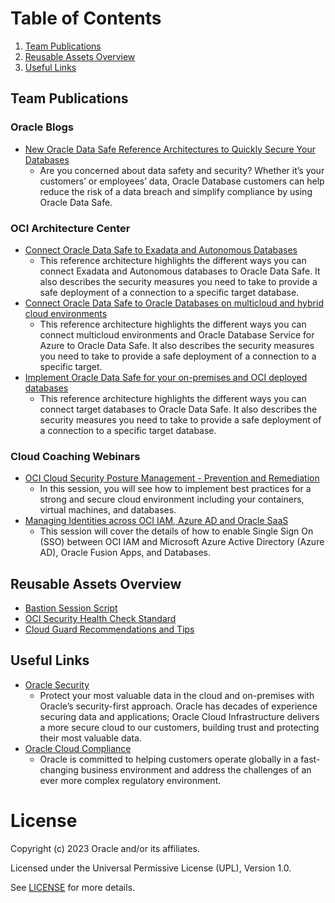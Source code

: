 # Table of Contents
 
1. [Team Publications](#team-publications)
3. [Reusable Assets Overview](#reusable-assets-overview)
2. [Useful Links](#useful-links)
   
## Team Publications
 
 
### Oracle Blogs

- [New Oracle Data Safe Reference Architectures to Quickly Secure Your Databases](https://blogs.oracle.com/cloudsecurity/post/oracle-data-safe-architectures-to-quickly-secure-your-databases)
    - Are you concerned about data safety and security? Whether it’s your customers’ or employees’ data, Oracle Database customers can help reduce the risk of a data breach and simplify compliance by using Oracle Data Safe.
      
### OCI Architecture Center
 
- [Connect Oracle Data Safe to Exadata and Autonomous Databases](https://docs.oracle.com/en/solutions/data-safe-exadata-adb/index.html)
    - This reference architecture highlights the different ways you can connect Exadata and Autonomous databases to Oracle Data Safe. It also describes the security measures you need to take to provide a safe deployment of a connection to a specific target database.
 - [Connect Oracle Data Safe to Oracle Databases on multicloud and hybrid cloud environments](https://docs.oracle.com/en/solutions/data-safe-multicloud-ods-hybrid/index.html)
     - This reference architecture highlights the different ways you can connect multicloud environments and Oracle Database Service for Azure to Oracle Data Safe. It also describes the security measures you need to take to provide a safe deployment of a connection to a specific target.
 - [Implement Oracle Data Safe for your on-premises and OCI deployed databases](https://docs.oracle.com/en/solutions/data-safe-on-oci-onprem/index.html) 
      - This reference architecture highlights the different ways you can connect target databases to Oracle Data Safe. It also describes the security measures you need to take to provide a safe deployment of a connection to a specific target database. 
 
### Cloud Coaching Webinars

- [OCI Cloud Security Posture Management - Prevention and Remediation](https://www.youtube.com/watch?v=zDJeS3ZPvTo)
     - In this session, you will see how to implement best practices for a strong and secure cloud environment including your containers, virtual machines, and databases.
- [Managing Identities across OCI IAM, Azure AD and Oracle SaaS](https://www.youtube.com/watch?v=9dFj9rePOuc)
     - This session will cover the details of how to enable Single Sign On (SSO) between OCI IAM and Microsoft Azure Active Directory (Azure AD), Oracle Fusion Apps, and Databases.
       
## Reusable Assets Overview

- [Bastion Session Script](bastion-session-script/README.md)
- [OCI Security Health Check Standard](oci-security-health-check-standard/README.md)
- [Cloud Guard Recommendations and Tips](cloud-guard-recommendations-and-tips/README.md)

      
## Useful Links
 
- [Oracle Security](https://www.oracle.com/security/)
    - Protect your most valuable data in the cloud and on-premises with Oracle’s security-first approach. Oracle has decades of experience securing data and applications; Oracle Cloud Infrastructure delivers a more secure cloud to our customers, building trust and protecting their most valuable data.
 - [Oracle Cloud Compliance](https://www.oracle.com/corporate/cloud-compliance/)
     - Oracle is committed to helping customers operate globally in a fast-changing business environment and address the challenges of an ever more complex regulatory environment. 

# License

Copyright (c) 2023 Oracle and/or its affiliates.
 
Licensed under the Universal Permissive License (UPL), Version 1.0.
 
See [LICENSE](https://github.com/oracle-devrel/technology-engineering/blob/folder-structure/LICENSE) for more details.
